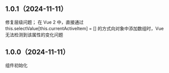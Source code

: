 ## 1.0.1（2024-11-11）
修复层级问题；
在 Vue 2 中，直接通过 this.selectValue[this.currentActiveItem] = [] 的方式向对象中添加数组时，Vue 无法检测到该属性的变化问题
## 1.0.0（2024-11-11）
组件初始化
